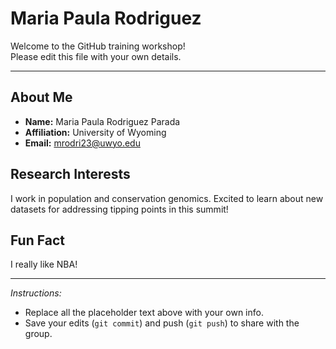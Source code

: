 # Maria Paula Rodriguez

Welcome to the GitHub training workshop!  
Please edit this file with your own details.

---

## About Me
- **Name:** Maria Paula Rodriguez Parada  
- **Affiliation:** University of Wyoming  
- **Email:** mrodri23@uwyo.edu  

## Research Interests
I work in population and conservation genomics. Excited to learn about new datasets for addressing tipping points in this summit!  

## Fun Fact
I really like NBA! 

---

*Instructions:*  
- Replace all the placeholder text above with your own info.  
- Save your edits (`git commit`) and push (`git push`) to share with the group.  
